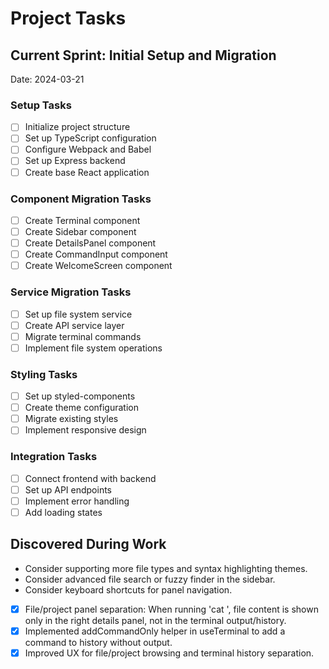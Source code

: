 # Project Tasks

## Current Sprint: Initial Setup and Migration
Date: 2024-03-21

### Setup Tasks
- [ ] Initialize project structure
- [ ] Set up TypeScript configuration
- [ ] Configure Webpack and Babel
- [ ] Set up Express backend
- [ ] Create base React application

### Component Migration Tasks
- [ ] Create Terminal component
- [ ] Create Sidebar component
- [ ] Create DetailsPanel component
- [ ] Create CommandInput component
- [ ] Create WelcomeScreen component

### Service Migration Tasks
- [ ] Set up file system service
- [ ] Create API service layer
- [ ] Migrate terminal commands
- [ ] Implement file system operations

### Styling Tasks
- [ ] Set up styled-components
- [ ] Create theme configuration
- [ ] Migrate existing styles
- [ ] Implement responsive design

### Integration Tasks
- [ ] Connect frontend with backend
- [ ] Set up API endpoints
- [ ] Implement error handling
- [ ] Add loading states

## Discovered During Work
- Consider supporting more file types and syntax highlighting themes.
- Consider advanced file search or fuzzy finder in the sidebar.
- Consider keyboard shortcuts for panel navigation.

- [x] File/project panel separation: When running 'cat <file>', file content is shown only in the right details panel, not in the terminal output/history.
- [x] Implemented addCommandOnly helper in useTerminal to add a command to history without output.
- [x] Improved UX for file/project browsing and terminal history separation. 